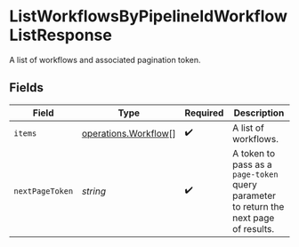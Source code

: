 # ListWorkflowsByPipelineIdWorkflowListResponse

A list of workflows and associated pagination token.


## Fields

| Field                                                                                 | Type                                                                                  | Required                                                                              | Description                                                                           |
| ------------------------------------------------------------------------------------- | ------------------------------------------------------------------------------------- | ------------------------------------------------------------------------------------- | ------------------------------------------------------------------------------------- |
| `items`                                                                               | [operations.Workflow](../../models/operations/workflow.md)[]                          | :heavy_check_mark:                                                                    | A list of workflows.                                                                  |
| `nextPageToken`                                                                       | *string*                                                                              | :heavy_check_mark:                                                                    | A token to pass as a `page-token` query parameter to return the next page of results. |